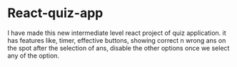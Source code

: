 # React-quiz-app
I have made this new intermediate level react project of quiz application. it has features like, timer, effective buttons, showing correct n wrong ans on the spot after the selection of ans, disable the other options once we select any of the option.
